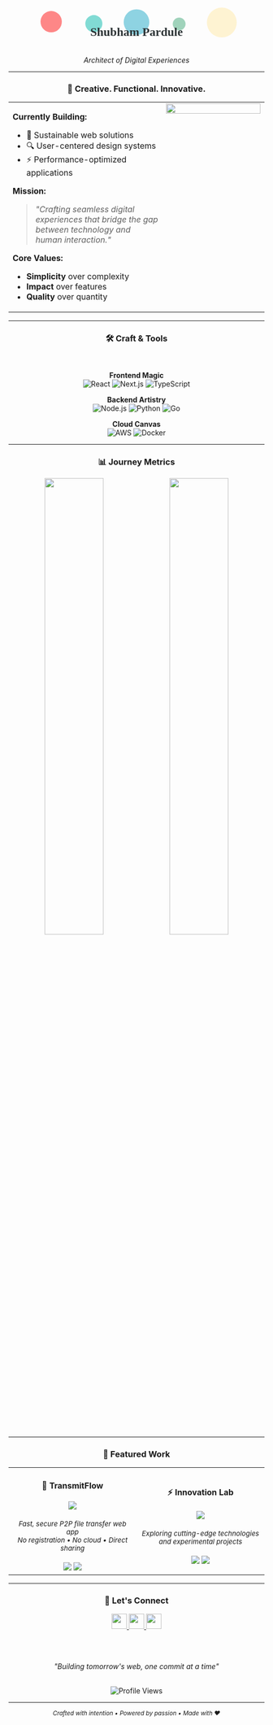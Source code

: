 # 

<div align="center">

<!-- Minimalist Geometric Header with Animation -->
<svg width="600" height="120" viewBox="0 0 600 120" xmlns="http://www.w3.org/2000/svg">
  <defs>
    <linearGradient id="sunset" x1="0%" y1="0%" x2="100%" y2="100%">
      <stop offset="0%" style="stop-color:#FF6B6B"/>
      <stop offset="50%" style="stop-color:#4ECDC4"/>
      <stop offset="100%" style="stop-color:#45B7D1"/>
    </linearGradient>
  </defs>
  <circle cx="100" cy="60" r="25" fill="#FF6B6B" opacity="0.8">
    <animateTransform attributeName="transform" type="translate" values="0,-3; 0,3; 0,-3" dur="3s" repeatCount="indefinite"/>
  </circle>
  <circle cx="200" cy="60" r="20" fill="#4ECDC4" opacity="0.7">
    <animateTransform attributeName="transform" type="translate" values="0,2; 0,-2; 0,2" dur="2.5s" repeatCount="indefinite"/>
  </circle>
  <circle cx="300" cy="60" r="30" fill="#45B7D1" opacity="0.6">
    <animateTransform attributeName="transform" type="translate" values="0,-2; 0,4; 0,-2" dur="4s" repeatCount="indefinite"/>
  </circle>
  <circle cx="400" cy="60" r="15" fill="#96CEB4" opacity="0.9">
    <animateTransform attributeName="transform" type="translate" values="0,3; 0,-3; 0,3" dur="2s" repeatCount="indefinite"/>
  </circle>
  <circle cx="500" cy="60" r="35" fill="#FFEAA7" opacity="0.5">
    <animateTransform attributeName="transform" type="translate" values="0,-1; 0,2; 0,-1" dur="3.5s" repeatCount="indefinite"/>
  </circle>
  <text x="300" y="90" font-family="Georgia, serif" font-size="28" fill="#2D3436" text-anchor="middle" font-weight="bold">Shubham Pardule</text>
</svg>

<br>

*Architect of Digital Experiences*

</div>

---

<div align="center">

### 🎨 **Creative. Functional. Innovative.**

</div>

<table width="100%" border="0">
<tr>
<td width="60%" valign="top">

**Currently Building:**
- 🌱 Sustainable web solutions
- 🔍 User-centered design systems  
- ⚡ Performance-optimized applications

**Mission:**
> *"Crafting seamless digital experiences that bridge the gap between technology and human interaction."*

**Core Values:**
- **Simplicity** over complexity
- **Impact** over features  
- **Quality** over quantity

</td>
<td width="40%" align="center" valign="top">

<img src="https://github-readme-stats.vercel.app/api/top-langs/?username=10neWOlF&layout=compact&theme=minimal&hide_border=true&title_color=2D3436&text_color=636E72&icon_color=FF6B6B" width="100%"/>

</td>
</tr>
</table>

---

<div align="center">

### 🛠️ **Craft & Tools**

<br>

**Frontend Magic**  
![React](https://img.shields.io/badge/-React-61DAFB?style=flat&logo=react&logoColor=black)
![Next.js](https://img.shields.io/badge/-Next.js-000000?style=flat&logo=next.js&logoColor=white)
![TypeScript](https://img.shields.io/badge/-TypeScript-3178C6?style=flat&logo=typescript&logoColor=white)

**Backend Artistry**  
![Node.js](https://img.shields.io/badge/-Node.js-339933?style=flat&logo=node.js&logoColor=white)
![Python](https://img.shields.io/badge/-Python-3776AB?style=flat&logo=python&logoColor=white)
![Go](https://img.shields.io/badge/-Go-00ADD8?style=flat&logo=go&logoColor=white)

**Cloud Canvas**  
![AWS](https://img.shields.io/badge/-AWS-232F3E?style=flat&logo=amazon-aws&logoColor=white)
![Docker](https://img.shields.io/badge/-Docker-2496ED?style=flat&logo=docker&logoColor=white)

</div>

---

<div align="center">

### 📊 **Journey Metrics**

<img src="https://github-readme-stats.vercel.app/api?username=10neWOlF&show_icons=true&theme=minimal&hide_border=true&title_color=2D3436&text_color=636E72&icon_color=FF6B6B&include_all_commits=true&count_private=true" width="48%"/> <img src="https://github-readme-streak-stats.herokuapp.com/?user=10neWOlF&theme=minimal&hide_border=true&stroke=2D3436&ring=FF6B6B&fire=4ECDC4&currStreakLabel=636E72" width="48%"/>

</div>

---

<div align="center">

### 🌟 **Featured Work**

<table>
<tr>
<td align="center" width="50%">
<h4>🚀 TransmitFlow</h4>
<a href="https://github.com/10neWOlF/transmitflow">
<img src="https://img.shields.io/badge/Explore-2D3436?style=for-the-badge&logo=github&logoColor=white"/>
</a>
<br><br>
<sub><i>Fast, secure P2P file transfer web app<br>No registration • No cloud • Direct sharing</i></sub>
<br><br>
<img src="https://img.shields.io/badge/React-FF6B6B?style=flat-square&logoColor=white"/>
<img src="https://img.shields.io/badge/WebRTC-4ECDC4?style=flat-square&logoColor=white"/>
</td>
<td align="center" width="50%">
<h4>⚡ Innovation Lab</h4>
<a href="https://github.com/10neWOlF">
<img src="https://img.shields.io/badge/Discover-2D3436?style=for-the-badge&logo=github&logoColor=white"/>
</a>
<br><br>
<sub><i>Exploring cutting-edge technologies<br>and experimental projects</i></sub>
<br><br>
<img src="https://img.shields.io/badge/Python-45B7D1?style=flat-square&logoColor=white"/>
<img src="https://img.shields.io/badge/AI/ML-96CEB4?style=flat-square&logoColor=white"/>
</td>
</tr>
</table>

</div>

---

<div align="center">

### 🤝 **Let's Connect**

<a href="https://github.com/10neWOlF">
<img src="https://img.shields.io/badge/GitHub-2D3436?style=flat&logo=github&logoColor=white&labelColor=2D3436" height="30"/>
</a>
<a href="https://www.linkedin.com/in/shubhampardule/">
<img src="https://img.shields.io/badge/LinkedIn-0077B5?style=flat&logo=linkedin&logoColor=white&labelColor=0077B5" height="30"/>
</a>
<a href="https://x.com/ShubhamPardule">
<img src="https://img.shields.io/badge/X-000000?style=flat&logo=x&logoColor=white&labelColor=000000" height="30"/>
</a>

<br><br>

*"Building tomorrow's web, one commit at a time"*

<br>

<img src="https://komarev.com/ghpvc/?username=10neWOlF&style=flat&color=FF6B6B&label=Profile+Views" alt="Profile Views"/>

</div>

---

<div align="center">
<sub><i>Crafted with intention • Powered by passion • Made with ❤️</i></sub>
</div>
